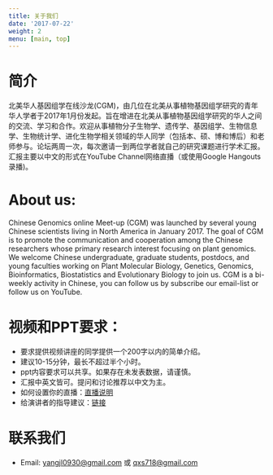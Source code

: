 ```yaml
---
title: 关于我们
date: '2017-07-22'
weight: 2
menu: [main, top]
---
```


# 简介

北美华人基因组学在线沙龙(CGM)，由几位在北美从事植物基因组学研究的青年华人学者于2017年1月份发起。旨在增进在北美从事植物基因组学研究的华人之间的交流、学习和合作。欢迎从事植物分子生物学、遗传学、基因组学、生物信息学、生物统计学、进化生物学相关领域的华人同学（包括本、硕、博和博后）和老师参与。论坛两周一次，每次邀请一到两位学者就自己的研究课题进行学术汇报。汇报主要以中文的形式在YouTube Channel网络直播（或使用Google Hangouts录播)。

# About us:

Chinese Genomics online Meet-up (CGM) was launched by several young Chinese scientists living in North America in January 2017.  The goal of CGM is to promote the communication and cooperation among the Chinese researchers whose primary research interest focusing on plant genomics. We welcome Chinese undergraduate, graduate students, postdocs, and young faculties working on Plant Molecular Biology, Genetics, Genomics, Bioinformatics, Biostatistics and Evolutionary Biology to join us. CGM is a bi-weekly activity in Chinese, you can follow us by subscribe our email-list or follow us on YouTube. 

# 视频和PPT要求：

- 要求提供视频讲座的同学提供一个200字以内的简单介绍。
- 建议10-15分钟，最长不超过半个小时。
- ppt内容要求可以共享。如果存在未发表数据，请谨慎。
- 汇报中英文皆可。提问和讨论推荐以中文为主。
- 如何设置你的直播：[直播说明](ttps://docs.google.com/document/d/1fxmuZwoLearelWj2G1jK_wGcFdSQQ_0wVWC1YwgjkcM/edit?usp=sharing)
- 给演讲者的指导建议：[链接](https://docs.google.com/document/d/1pGoB_LCvdC84P2ZpEXBKeUES1g2rDvC2EmfOPRo-KiI/edit?usp=sharing)

# 联系我们

- Email: yangjl0930@gmail.com 或 qxs718@gmail.com




